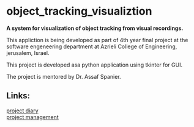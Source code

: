 # object_tracking_visualiztion
**A system for visualization of object tracking from visual recordings.**

This appliction is being developed as part of 4th year final project at the software engeneering department at Azrieli College of Engineering, jerusalem, Israel.

This project is developed asa python application using tkinter for GUI.

The project is mentored by Dr. Assaf Spanier.

## Links:
[project diary](https://github.com/noamip/object_tracking_visualization/wiki/Diary)<br/>
[project management](https://github.com/noamip/object_tracking_visualization/projects/1)
